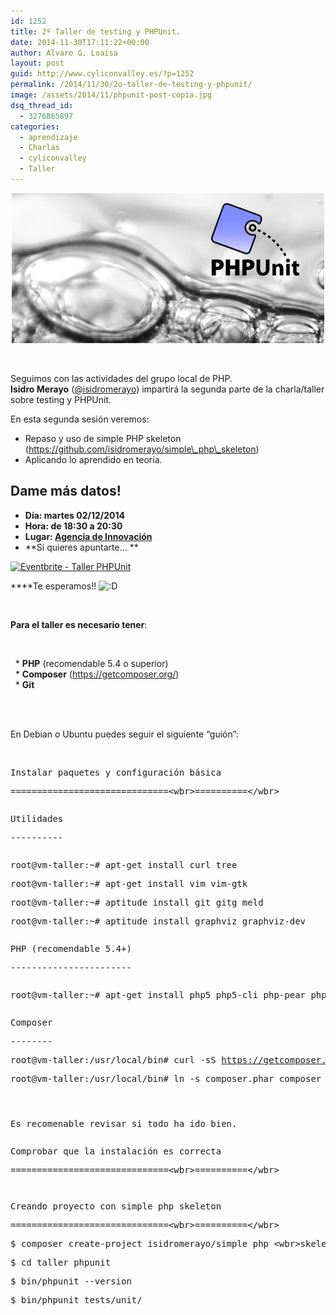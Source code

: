 ```yaml
---
id: 1252
title: 2º Taller de testing y PHPUnit.
date: 2014-11-30T17:11:22+00:00
author: Alvaro G. Loaisa
layout: post
guid: http://www.cyliconvalley.es/?p=1252
permalink: /2014/11/30/2o-taller-de-testing-y-phpunit/
image: /assets/2014/11/phpunit-post-copia.jpg
dsq_thread_id:
  - 3276865897
categories:
  - aprendizaje
  - Charlas
  - cyliconvalley
  - Taller
---
```

<div style="text-align: center;">
  <img class="aligncenter size-full wp-image-1232" title="phpunit-post copia" src="/assets/2014/11/phpunit-post-copia.jpg" alt="" width="500" height="240" />
</div>

&nbsp;

<div>
  Seguimos con las actividades del grupo local de PHP.
</div>

<div>
  <strong>Isidro Merayo</strong> (<a href="https://twitter.com/isidromerayo" target="_blank">@isidromerayo</a>) impartirá la segunda parte de la charla/taller sobre testing y PHPUnit.
</div>

En esta segunda sesión veremos:

  * Repaso y uso de simple PHP skeleton (https://github.com/isidromerayo/simple\_php\_skeleton)
  * Aplicando lo aprendido en teoría.

## Dame más datos!

  * **Día: martes 02/12/2014**
  * **Hora: de 18:30 a 20:30**
  * **Lugar: <a href="http://www.valladolidadelante.es/lang/agencia/?refbol=agencia&refsec=agencia_donde-estamos" target="_blank">Agencia de Innovación</a>**
  * **Si quieres apuntarte&#8230; **

<a title="PHPUnit" href="http://www.eventbrite.es/e/entradas-charlataller-phpunit-segunda-sesion-14488460375" target="_blank"><img src="http://www.eventbrite.com/custombutton?eid=3724377714" alt="Eventbrite - Taller PHPUnit" /></a>

****Te esperamos!! <img src="http://www.cyliconvalley.es/wp-includes/images/smilies/icon_biggrin.gif" alt=":D" class="wp-smiley" />

&nbsp;

<div>
  <strong>Para el taller es necesario tener</strong>:
</div>

&nbsp;

<div>
    * <strong>PHP</strong> (recomendable 5.4 o superior)
</div>

<div>
    * <strong>Composer</strong> (<a href="https://getcomposer.org/" target="_blank">https://getcomposer.org/</a>)
</div>

<div>
    * <strong>Git</strong>
</div>

<div>
  <strong><br /> </strong>
</div>

&nbsp;

<div>
  En Debian o Ubuntu puedes seguir el siguiente &#8220;guión&#8221;:
</div>

&nbsp;

<div>
</div>

<div>
  <pre>Instalar paquetes y configuración básica</pre>
  
  <pre>==============================&lt;wbr>==========&lt;/wbr></pre>
  
  <pre></pre>
  
  <pre>Utilidades</pre>
  
  <pre>----------</pre>
  
  <pre></pre>
  
  <pre>root@vm-taller:~# apt-get install curl tree</pre>
  
  <pre>root@vm-taller:~# apt-get install vim vim-gtk</pre>
  
  <pre>root@vm-taller:~# aptitude install git gitg meld</pre>
  
  <pre>root@vm-taller:~# aptitude install graphviz graphviz-dev</pre>
  
  <pre></pre>
  
  <pre>PHP (recomendable 5.4+)</pre>
  
  <pre>-----------------------</pre>
  
  <pre></pre>
  
  <pre>root@vm-taller:~# apt-get install php5 php5-cli php-pear php5-mysql php5-sqlite php5-xdebug php5-json php5-curl php5-xsl</pre>
  
  <pre></pre>
  
  <pre>Composer</pre>
  
  <pre>--------</pre>
  
  <pre>root@vm-taller:/usr/local/bin# curl -sS <a href="https://getcomposer.org/installer" target="_blank">https://getcomposer.org/&lt;wbr>installer&lt;/wbr></a> | php</pre>
  
  <pre>root@vm-taller:/usr/local/bin# ln -s composer.phar composer</pre>
  
  <pre></pre>
  
  <pre></pre>
  
  <pre></pre>
  
  <pre>Es recomenable revisar si todo ha ido bien.</pre>
  
  <pre></pre>
  
  <pre>Comprobar que la instalación es correcta</pre>
  
  <pre>==============================&lt;wbr>==========&lt;/wbr></pre>
  
  <pre></pre>
  
  <pre></pre>
  
  <pre>Creando proyecto con simple_php_skeleton</pre>
  
  <pre>==============================&lt;wbr>==========&lt;/wbr></pre>
  
  <pre>$ composer create-project isidromerayo/simple_php_&lt;wbr>skeleton taller_phpunit&lt;/wbr></pre>
  
  <pre>$ cd taller_phpunit</pre>
  
  <pre>$ bin/phpunit --version</pre>
  
  <pre>$ bin/phpunit tests/unit/</pre>
  
  <p>
    &nbsp;
  </p>
</div>